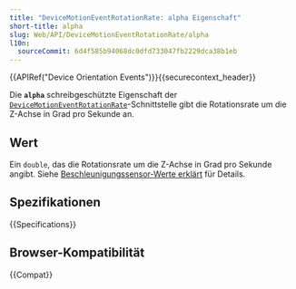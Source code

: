 ```yaml
---
title: "DeviceMotionEventRotationRate: alpha Eigenschaft"
short-title: alpha
slug: Web/API/DeviceMotionEventRotationRate/alpha
l10n:
  sourceCommit: 6d4f585b94068dc0dfd733047fb2229dca38b1eb
---
```


{{APIRef("Device Orientation Events")}}{{securecontext_header}}

Die **`alpha`** schreibgeschützte Eigenschaft der [`DeviceMotionEventRotationRate`](/de/docs/Web/API/DeviceMotionEventRotationRate)-Schnittstelle gibt die Rotationsrate um die Z-Achse in Grad pro Sekunde an.

## Wert

Ein `double`, das die Rotationsrate um die Z-Achse in Grad pro Sekunde angibt.
Siehe [Beschleunigungssensor-Werte erklärt](/de/docs/Web/API/Device_orientation_events/Detecting_device_orientation#accelerometer_values_explained) für Details.

## Spezifikationen

{{Specifications}}

## Browser-Kompatibilität

{{Compat}}

